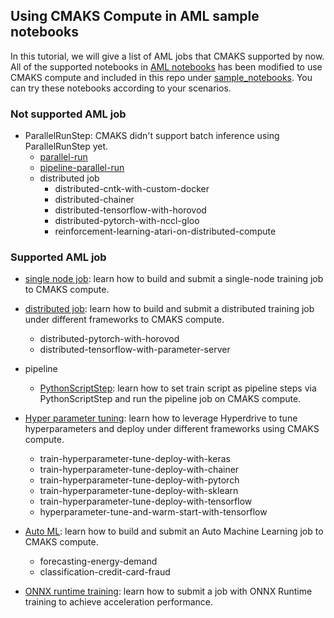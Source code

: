 ## Using CMAKS Compute in AML sample notebooks

In this tutorial, we will give a list of AML jobs that CMAKS supported by now.
All of the supported notebooks in [AML notebooks](https://github.com/Azure/MachineLearningNotebooks) has been modified to use CMAKS compute and included in this repo under [sample_notebooks](https://github.com/Azure/AML-Kubernetes/tree/master/sample_notebooks). 
You can try these notebooks according to your scenarios.

### Not supported AML job

- ParallelRunStep: CMAKS didn't support batch inference using ParallelRunStep yet. 
    - [parallel-run](https://github.com/Azure/AML-Kubernetes/tree/master/sample_notebooks/005%20pipeline/parallel-run)
    - [pipeline-parallel-run](https://github.com/Azure/AML-Kubernetes/tree/master/sample_notebooks/005%20pipeline/pipeline-style-transfer/pipeline-style-transfer-parallel-run.ipynb) 
    - distributed job 
        - distributed-cntk-with-custom-docker
        - distributed-chainer
        - distributed-tensorflow-with-horovod
        - distributed-pytorch-with-nccl-gloo
        - reinforcement-learning-atari-on-distributed-compute

### Supported AML job

- [single node job](https://github.com/Azure/AML-Kubernetes/tree/master/sample_notebooks/002%20single%20node%20job): learn how to build and submit a single-node training job to CMAKS compute. 
- [distributed job](https://github.com/Azure/AML-Kubernetes/tree/master/sample_notebooks/003%20distribute%20job): learn how to build and submit a distributed training job under different frameworks to CMAKS compute.
    - distributed-pytorch-with-horovod
    - distributed-tensorflow-with-parameter-server

 - pipeline
    - [PythonScriptStep](https://github.com/Azure/AML-Kubernetes/tree/master/sample_notebooks//002%20single%20node%20job/sklearn): learn how to set train script as pipeline steps via PythonScriptStep and run the pipeline job on CMAKS compute.
- [Hyper parameter tuning](https://github.com/Azure/AML-Kubernetes/tree/master/sample_notebooks/006%20Hyper%20parameter%20tuning): learn how to leverage Hyperdrive to tune hyperparameters and deploy under different frameworks using CMAKS compute.
    - train-hyperparameter-tune-deploy-with-keras
    - train-hyperparameter-tune-deploy-with-chainer
    - train-hyperparameter-tune-deploy-with-pytorch
    - train-hyperparameter-tune-deploy-with-sklearn
    - train-hyperparameter-tune-deploy-with-tensorflow
    - hyperparameter-tune-and-warm-start-with-tensorflow   
- [Auto ML](https://github.com/Azure/AML-Kubernetes/tree/master/sample_notebooks/004%20automl): learn how to build and submit an Auto Machine Learning job to CMAKS compute.
    - forecasting-energy-demand
    - classification-credit-card-fraud
- [ONNX runtime training](https://github.com/Azure/AML-Kubernetes/tree/master/sample_notebooks/008%20ONNX-Runtime-training): learn how to submit a job with ONNX Runtime training to achieve acceleration performance.
